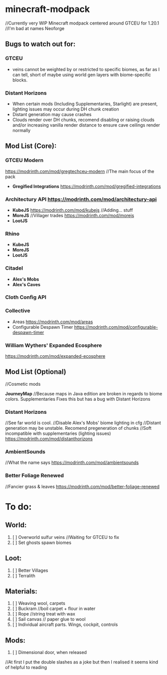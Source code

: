 # minecraft-modpack
//Currently very WIP
Minecraft modpack centered around GTCEU for 1.20.1
//I'm bad at names
Neoforge



## **Bugs to watch out for:**

### GTCEU
* veins cannot be weighted by or restricted to specific biomes, as far as I can tell, short of maybe using world gen layers with biome-specific blocks.

### Distant Horizons
* When certain mods (Including Supplementaries, Starlight) are present, lighting issues may occur during DH chunk creation
* Distant generation may cause crashes
* Clouds render over DH chunks, recomend disabling or raising clouds and/or increasing vanilla render distance to ensure cave ceilings render normally


## **Mod List (Core):**

### **GTCEU Modern**
https://modrinth.com/mod/gregtechceu-modern
//The main focus of the pack
* **Gregified Integrations** https://modrinth.com/mod/gregified-integrations


### **Architectury API** https://modrinth.com/mod/architectury-api
* **KubeJS**
https://modrinth.com/mod/kubejs
//Adding... stuff
* **MoreJS**
//Villager trades
https://modrinth.com/mod/morejs
* **LootJS**

### **Rhino**
* **KubeJS**
* **MoreJS**
* **LootJS**

### **Citadel**
* **Alex's Mobs**
* **Alex's Caves**

### **Cloth Config API**

### **Collective**
* Areas
  https://modrinth.com/mod/areas
* Configurable Despawn Timer
  https://modrinth.com/mod/configurable-despawn-timer

### **William Wythers' Expanded Ecosphere**
https://modrinth.com/mod/expanded-ecosphere

## **Mod List (Optional)**
//Cosmetic mods

**JourneyMap**
//Because maps in Java edition are broken in regards to biome colors. Supplementaries Fixes this but has a bug with Distant Horizons

### **Distant Horizons**
//See far world is cool.
//Disable Alex's Mobs' biome lighting in cfg
//Distant generation may be unstable. Recomend pregeneration of chunks
//Soft incompatible with supplementaries (lighting issues)
https://modrinth.com/mod/distanthorizons

### **AmbientSounds**
//What the name says
https://modrinth.com/mod/ambientsounds

### **Better Foliage Renewed**
//Fancier grass & leaves
https://modrinth.com/mod/better-foliage-renewed

# **To do:**
## World:
1. [ ] Overworld sulfur veins //Waiting for GTCEU to fix
2. [ ] Set ghosts spawn biomes
## Loot:
1. [ ] Better Villages
2. [ ] Terralith
## Materials:
1. [ ] Weaving wool, carpets
2. [ ] Buckram //boil carpet + flour in water
3. [ ] Rope //string treat with wax
4. [ ] Sail canvas // paper glue to wool
5. [ ] Individual aircraft parts. Wings, cockpit, controls
## Mods:
1. [ ] Dimensional door, when released



//At first I put the double slashes as a joke but then I realised it seems kind of helpful to reading

